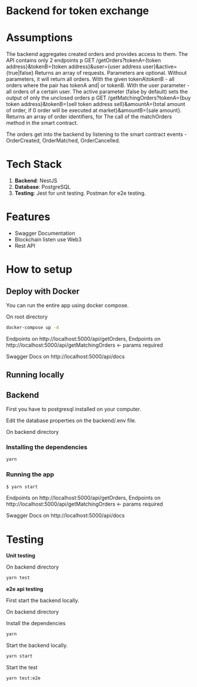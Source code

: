 # Backend for token exchange

# Assumptions

The backend aggregates created orders and provides access to them. The API contains only 2
endpoints
p GET /getOrders?tokenA={token address}&tokenB={token address}&user={user address
user}&active={true|false} Returns an array of requests. Parameters are optional.
Without parameters, it will return all orders. With the given tokenA\tokenB - all orders where the pair
has tokenA and| or tokenB. With the user parameter - all orders of a certain user.
The active parameter (false by default) sets the output of only the unclosed orders
p GET /getMatchingOrders?tokenA={buy token address}&tokenB={sell token address
sell}&amountA={total amount of order, if 0 order will be executed at
market}&amountB={sale amount}. Returns an array of order identifiers, for
The call of the matchOrders method in the smart contract.

The orders get into the backend by listening to the smart contract events - OrderCreated,
OrderMatched, OrderCancelled.

# Tech Stack

1. **Backend**: NestJS
2. **Database**: PostgreSQL
3. **Testing**: Jest for unit testing. Postman for e2e testing.

# Features

- Swagger Documentation
- Blockchain listen use Web3
- Rest API

# How to setup

## **Deploy with Docker**

You can run the entire app using docker compose.

On root directory

```bash
docker-compose up -d
```

Endpoints on http://localhost:5000/api/getOrders,
Endpoints on http://localhost:5000/api/getMatchingOrders <- params required

Swagger Docs on http://localhost:5000/api/docs

## **Running locally**

## Backend

First you have to postgresql installed on your computer.

Edit the database properties on the backend/.env file.

On backend directory

### Installing the dependencies

```bash
yarn
```

### Running the app

```bash
$ yarn start
```

Endpoints on http://localhost:5000/api/getOrders,
Endpoints on http://localhost:5000/api/getMatchingOrders <- params required

Swagger Docs on http://localhost:5000/api/docs

# Testing

**Unit testing**

On backend directory

```bash
yarn test
```

**e2e api testing**

First start the backend locally.

On backend directory

Install the dependencies

```bash
yarn
```

Start the backend locally.

```bash
yarn start
```

Start the test

```bash
yarn test:e2e
```
